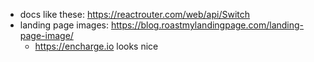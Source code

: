 - docs like these: https://reactrouter.com/web/api/Switch
- landing page images: https://blog.roastmylandingpage.com/landing-page-image/
  - https://encharge.io looks nice
